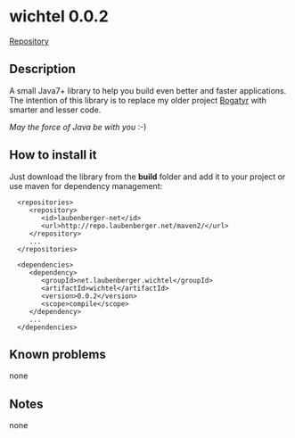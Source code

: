 # wichtel 0.0.2

[Repository](http://repo.laubenberger.net/maven2/)

## Description
A small Java7+ library to help you build even better and faster applications.  
The intention of this library is to replace my older project [Bogatyr](http://code.google.com/p/bogatyr/) with smarter and lesser code.

*May the force of Java be with you* :-)  

## How to install it
Just download the library from the **build** folder and add it to your project or use maven for dependency management:

      <repositories>
         <repository>
            <id>laubenberger-net</id>
            <url>http://repo.laubenberger.net/maven2/</url>
         </repository>
         ...
      </repositories>
      
      <dependencies>
         <dependency>
            <groupId>net.laubenberger.wichtel</groupId>
            <artifactId>wichtel</artifactId>
            <version>0.0.2</version>
            <scope>compile</scope>
         </dependency>
         ...
      </dependencies>

## Known problems
none

## Notes
none
